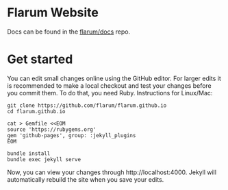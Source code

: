 # Flarum Website

Docs can be found in the [flarum/docs](https://github.com/flarum/docs) repo.

# Get started 

You can edit small changes online using the GitHub editor. For larger edits it is recommended to make a local checkout and test your changes before you commit them. To do that, you need Ruby. Instructions for Linux/Mac:

```
git clone https://github.com/flarum/flarum.github.io
cd flarum.github.io

cat > Gemfile <<EOM
source 'https://rubygems.org'
gem 'github-pages', group: :jekyll_plugins
EOM

bundle install
bundle exec jekyll serve
```

Now, you can view your changes through http://localhost:4000. Jekyll will automatically rebuild the site when you save your edits.
